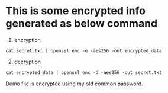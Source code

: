 # This is some encrypted info generated as below command

1. encryption
``` shell
cat secret.txt | openssl enc -e -aes256 -out encrypted_data
```

2. decryption
``` shell
cat encrypted_data | openssl enc -d -aes256 -out secret.txt
```

Demo file is encrypted using my old common password.
